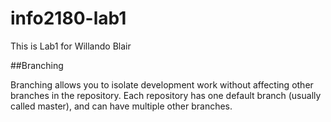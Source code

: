 # info2180-lab1

This is Lab1 for Willando Blair

##Branching

Branching allows you to isolate development work without affecting other branches in the repository. Each repository has one default branch (usually called master), and can have multiple other branches.
